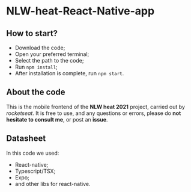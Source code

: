 # NLW-heat-React-Native-app

## How to start?

- Download the code;
- Open your preferred terminal;
- Select the path to the code;
- Run ```npm install```;
- After installation is complete, run ```npm start```.

## About the code

This is the mobile frontend of the **NLW heat 2021** project, carried out by _rocketseat_. It is free to use, and any questions or errors, please do **not hesitate to consult me**, or post an **issue**.

## Datasheet

In this code we used:
- React-native;
- Typescript/TSX;
- Expo;
- and other libs for react-native.
